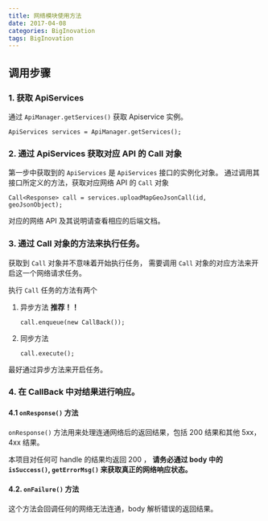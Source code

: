 ```yaml
---
title: 网络模块使用方法
date: 2017-04-08
categories: BigInovation
tags: BigInovation
---
```


## 调用步骤

<!-- more -->### 1. 获取 ApiServices

通过 `ApiManager.getServices()` 获取 Apiservice 实例。

```
ApiServices services = ApiManager.getServices();
```

### 2. 通过 ApiServices 获取对应 API 的 Call 对象

第一步中获取到的 `ApiServices` 是 `ApiServices` 接口的实例化对象。
通过调用其接口所定义的方法，获取对应网络 API 的 `Call` 对象

```
Call<Response> call = services.uploadMapGeoJsonCall(id, geoJsonObject);
```

对应的网络 API 及其说明请查看相应的后端文档。

### 3. 通过 Call 对象的方法来执行任务。

获取到 `Call` 对象并不意味着开始执行任务，
需要调用 `Call` 对象的对应方法来开启这一个网络请求任务。

执行 `Call` 任务的方法有两个

1. 异步方法 **推荐！！**

    ```
    call.enqueue(new CallBack());
    ```

2. 同步方法

    ```
    call.execute();
    ```

最好通过异步方法来开启任务。

### 4. 在 CallBack 中对结果进行响应。

#### 4.1 `onResponse()` 方法

`onResponse()` 方法用来处理连通网络后的返回结果，包括 200 结果和其他 5xx，4xx 结果。

本项目对任何可 handle 的结果均返回 200 ，
**请务必通过 body 中的 `isSuccess()`, `getErrorMsg()` 来获取真正的网络响应状态。**

#### 4.2. `onFailure()` 方法

这个方法会回调任何的网络无法连通，body 解析错误的返回结果。
